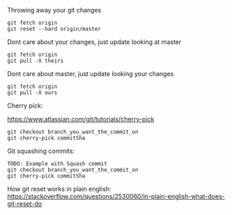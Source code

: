 Throwing away your git changes

```
git fetch origin
git reset --hard origin/master
```

Dont care about your changes, just update looking at master

```
git fetch origin
git pull -X theirs
```


Dont care about master, just update looking your changes

```
git fetch origin
git pull -X ours
```

Cherry pick:

https://www.atlassian.com/git/tutorials/cherry-pick


```
git checkout branch_you_want_the_commit_on
git cherry-pick commitSha
```

Git squashing commits:

```
TODO: Example with Squash commit
git checkout branch_you_want_the_commit_on
git cherry-pick commitSha
```


How git reset works in plain english:
https://stackoverflow.com/questions/2530060/in-plain-english-what-does-git-reset-do
